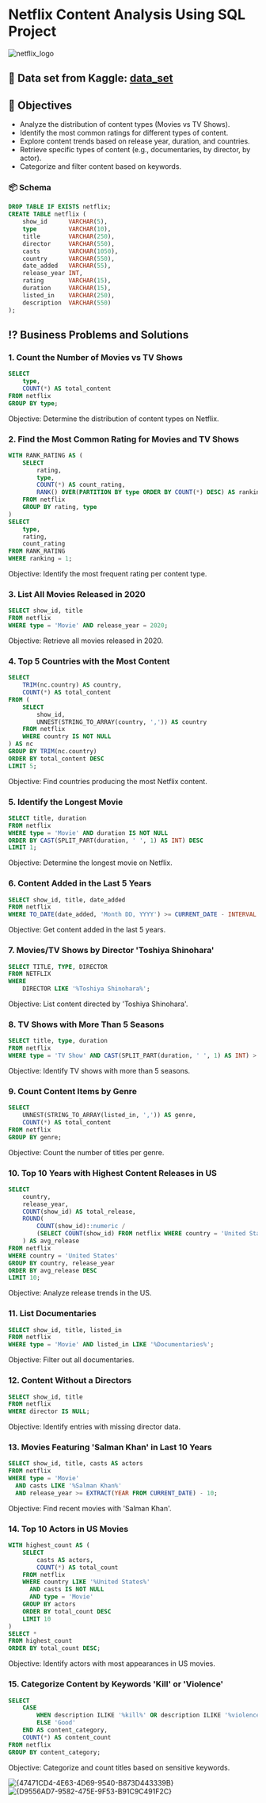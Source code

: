 # Netflix Content Analysis Using SQL Project

![netflix_logo](https://github.com/user-attachments/assets/d36a8854-97ed-4dd5-b2fc-7c4f1527b958)

## 🔗 Data set from Kaggle: [data_set](https://www.kaggle.com/datasets/shivamb/netflix-shows?resource=download)

## 🎯 Objectives
- Analyze the distribution of content types (Movies vs TV Shows).
- Identify the most common ratings for different types of content.
- Explore content trends based on release year, duration, and countries.
- Retrieve specific types of content (e.g., documentaries, by director, by actor).
- Categorize and filter content based on keywords.

### 📦 Schema

```sql
DROP TABLE IF EXISTS netflix;
CREATE TABLE netflix (
    show_id      VARCHAR(5),
    type         VARCHAR(10),
    title        VARCHAR(250),
    director     VARCHAR(550),
    casts        VARCHAR(1050),
    country      VARCHAR(550),
    date_added   VARCHAR(55),
    release_year INT,
    rating       VARCHAR(15),
    duration     VARCHAR(15),
    listed_in    VARCHAR(250),
    description  VARCHAR(550)
);
```

## ⁉️ Business Problems and Solutions

### 1. Count the Number of Movies vs TV Shows
```sql
SELECT 
    type, 
    COUNT(*) AS total_content
FROM netflix
GROUP BY type;
```
Objective: Determine the distribution of content types on Netflix.

### 2. Find the Most Common Rating for Movies and TV Shows
```sql
WITH RANK_RATING AS (
    SELECT 
        rating,
        type,
        COUNT(*) AS count_rating,
        RANK() OVER(PARTITION BY type ORDER BY COUNT(*) DESC) AS ranking
    FROM netflix
    GROUP BY rating, type
)
SELECT 
    type,
    rating,
    count_rating
FROM RANK_RATING
WHERE ranking = 1;
```
Objective: Identify the most frequent rating per content type.

### 3. List All Movies Released in 2020
```sql
SELECT show_id, title 
FROM netflix
WHERE type = 'Movie' AND release_year = 2020;
```
Objective: Retrieve all movies released in 2020.

### 4. Top 5 Countries with the Most Content
```sql
SELECT 
    TRIM(nc.country) AS country,
    COUNT(*) AS total_content
FROM (
    SELECT 
        show_id,
        UNNEST(STRING_TO_ARRAY(country, ',')) AS country
    FROM netflix
    WHERE country IS NOT NULL
) AS nc
GROUP BY TRIM(nc.country)
ORDER BY total_content DESC
LIMIT 5;
```
Objective: Find countries producing the most Netflix content.

### 5. Identify the Longest Movie
```sql
SELECT title, duration
FROM netflix
WHERE type = 'Movie' AND duration IS NOT NULL
ORDER BY CAST(SPLIT_PART(duration, ' ', 1) AS INT) DESC
LIMIT 1;
```
Objective: Determine the longest movie on Netflix.

### 6. Content Added in the Last 5 Years
```sql
SELECT show_id, title, date_added 
FROM netflix
WHERE TO_DATE(date_added, 'Month DD, YYYY') >= CURRENT_DATE - INTERVAL '5 years';
```
Objective: Get content added in the last 5 years.

### 7. Movies/TV Shows by Director 'Toshiya Shinohara'
```sql
SELECT TITLE, TYPE, DIRECTOR 
FROM NETFLIX
WHERE 
	DIRECTOR LIKE '%Toshiya Shinohara%';
```
Objective:  List content directed by 'Toshiya Shinohara'.

### 8. TV Shows with More Than 5 Seasons
```sql
SELECT title, type, duration 
FROM netflix
WHERE type = 'TV Show' AND CAST(SPLIT_PART(duration, ' ', 1) AS INT) > 5;
```
Objective: Identify TV shows with more than 5 seasons.

### 9. Count Content Items by Genre
```sql
SELECT  
    UNNEST(STRING_TO_ARRAY(listed_in, ',')) AS genre,
    COUNT(*) AS total_content
FROM netflix
GROUP BY genre;
```
Objective: Count the number of titles per genre.
 
### 10. Top 10 Years with Highest Content Releases in US
```sql
SELECT 
    country,
    release_year,
    COUNT(show_id) AS total_release,
    ROUND(
        COUNT(show_id)::numeric / 
        (SELECT COUNT(show_id) FROM netflix WHERE country = 'United States')::numeric * 100, 2
    ) AS avg_release
FROM netflix
WHERE country = 'United States'
GROUP BY country, release_year
ORDER BY avg_release DESC
LIMIT 10;
```
Objective: Analyze release trends in the US.

### 11. List Documentaries
```sql
SELECT show_id, title, listed_in  
FROM netflix
WHERE type = 'Movie' AND listed_in LIKE '%Documentaries%';
```
Objective:  Filter out all documentaries.

### 12. Content Without a Directors
```sql
SELECT show_id, title 
FROM netflix
WHERE director IS NULL;
```
Objective: Identify entries with missing director data.

### 13. Movies Featuring 'Salman Khan' in Last 10 Years
```sql
SELECT show_id, title, casts AS actors 
FROM netflix
WHERE type = 'Movie'
  AND casts LIKE '%Salman Khan%' 
  AND release_year >= EXTRACT(YEAR FROM CURRENT_DATE) - 10;
```
Objective: Find recent movies with 'Salman Khan'.

### 14. Top 10 Actors in US Movies
```sql
WITH highest_count AS (
    SELECT 
        casts AS actors, 
        COUNT(*) AS total_count
    FROM netflix
    WHERE country LIKE '%United States%' 
      AND casts IS NOT NULL
      AND type = 'Movie'
    GROUP BY actors
    ORDER BY total_count DESC
    LIMIT 10
)
SELECT * 
FROM highest_count
ORDER BY total_count DESC;
```
Objective: Identify actors with most appearances in US movies.

### 15. Categorize Content by Keywords 'Kill' or 'Violence'
```sql
SELECT
    CASE
        WHEN description ILIKE '%kill%' OR description ILIKE '%violence%' THEN 'Bad'
        ELSE 'Good'
    END AS content_category,
    COUNT(*) AS content_count
FROM netflix
GROUP BY content_category;
```
Objective: Categorize and count titles based on sensitive keywords.

![{47471CD4-4E63-4D69-9540-B873D443339B}](https://github.com/user-attachments/assets/9e1bb45f-c8be-4522-a478-30bfed59ef85)
![{D9556AD7-9582-475E-9F53-B91C9C491F2C}](https://github.com/user-attachments/assets/025c7794-59a2-4e20-9f36-acbac710625a)

